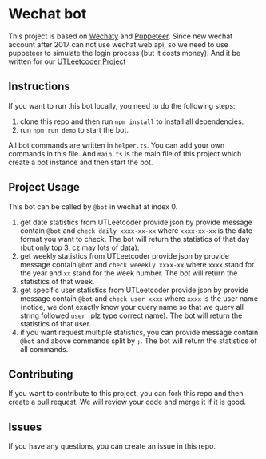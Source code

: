 # Wechat bot

This project is based on [Wechaty](https://github.com/wechaty/wechaty) and [Puppeteer](https://github.com/padlocal). Since new wechat account after 2017 can not use wechat web api, so we need to use puppeteer to simulate the login process (but it costs money). And it be written for our [UTLeetcoder Project](https://github.com/XFTTech/UTLeetcoder)

## Instructions

If you want to run this bot locally, you need to do the following steps:
1. clone this repo and then run `npm install` to install all dependencies.
2. run `npm run demo` to start the bot.

All bot commands are written in `helper.ts`. You can add your own commands in this file. And `main.ts` is the main file of this project which create a bot instance and then start the bot.


## Project Usage

This bot can be called by `@bot` in wechat at index 0.

1. get date statistics from UTLeetcoder provide json by provide message contain `@bot` and `check daily xxxx-xx-xx` where `xxxx-xx-xx` is the date format you want to check. The bot will return the statistics of that day (but only top 3, cz may lots of data).
2. get weekly statistics from UTLeetcoder provide json by provide message contain `@bot` and `check weeekly xxxx-xx` where `xxxx` stand for the year and `xx` stand for the week number. The bot will return the statistics of that week.
3. get specific user statistics from UTLeetcoder provide json by provide message contain `@bot` and `check user xxxx` where `xxxx` is the user name (notice, we dont exactly know your query name so that we query all string followed `user ` plz type correct name). The bot will return the statistics of that user.
4. if you want request multiple statistics, you can provide message contain `@bot` and above commands split by `;`. The bot will return the statistics of all commands.

## Contributing

If you want to contribute to this project, you can fork this repo and then create a pull request. We will review your code and merge it if it is good.

## Issues

If you have any questions, you can create an issue in this repo.
